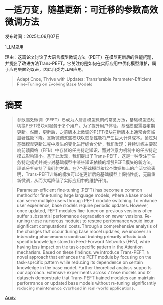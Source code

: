 # 一适万变，随基更新：可迁移的参数高效微调方法

发布时间：2025年06月07日

`LLM应用

理由：这篇论文讨论了大语言模型微调方法（PEFT）在模型更新后的性能问题，并提出了改进方法Trans-PEFT。它关注的是如何在实际应用中优化模型维护，属于应用层面的改进，因此归类为LLM应用。`

> Adapt Once, Thrive with Updates: Transferable Parameter-Efficient Fine-Tuning on Evolving Base Models

# 摘要

> 参数高效微调（PEFT）已成为大语言模型微调的常见方法，基础模型通过切换PEFT模块可服务于多个用户。为了提升用户体验，基础模型需要定期更新。然而，更新后，之前版本上微调的PEFT模块在新版本上通常会面临显著性能下降。重新微调这些模块以恢复性能将产生巨大计算成本。通过对基础模型更新过程中发生的变化进行综合分析，我们发现：持续训练主要影响前馈网络（FFN）中存储的任务特定知识，而对注意力机制中的任务特定模式影响较小。基于此发现，我们提出了Trans-PEFT，这是一种专注于任务特定模式并减少对基础模型中某些知识依赖的增强PEFT模块的新方法。理论分析支持了我们的方法。在7个基础模型和12个数据集上的广泛实验表明，Trans-PEFT训练的模块可以在更新后的基础模型上保持性能，无需重新微调，从而大幅降低了实际应用中的维护开销。

> Parameter-efficient fine-tuning (PEFT) has become a common method for fine-tuning large language models, where a base model can serve multiple users through PEFT module switching. To enhance user experience, base models require periodic updates. However, once updated, PEFT modules fine-tuned on previous versions often suffer substantial performance degradation on newer versions. Re-tuning these numerous modules to restore performance would incur significant computational costs. Through a comprehensive analysis of the changes that occur during base model updates, we uncover an interesting phenomenon: continual training primarily affects task-specific knowledge stored in Feed-Forward Networks (FFN), while having less impact on the task-specific pattern in the Attention mechanism. Based on these findings, we introduce Trans-PEFT, a novel approach that enhances the PEFT module by focusing on the task-specific pattern while reducing its dependence on certain knowledge in the base model. Further theoretical analysis supports our approach. Extensive experiments across 7 base models and 12 datasets demonstrate that Trans-PEFT trained modules can maintain performance on updated base models without re-tuning, significantly reducing maintenance overhead in real-world applications.

[Arxiv](https://arxiv.org/abs/2506.06844)